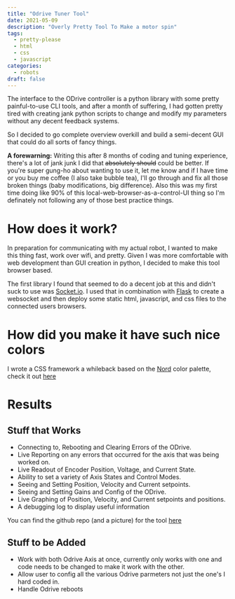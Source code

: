 ```yaml
---
title: "Odrive Tuner Tool"
date: 2021-05-09
description: "Overly Pretty Tool To Make a motor spin"
tags:
  - pretty-please
  - html
  - css
  - javascript
categories:
  - robots
draft: false
---
```



The interface to the ODrive controller is a python library with some pretty painful-to-use CLI tools, and after a month of suffering, I had gotten pretty tired with creating jank python scripts to change and modify my parameters without any decent feedback systems.

So I decided to go complete overview overkill and build a semi-decent GUI that could do all sorts of fancy things.  

**A forewarning:** Writing this after 8 months of coding and tuning experience, there's a lot of jank junk I did that ~~absolutely should~~ could be better. If you're super gung-ho about wanting to use it, let me know and if I have time or you buy me coffee (I also take bubble tea), I'll go through and fix all those broken things (baby modifications, big difference). Also this was my first time doing like 90% of this local-web-browser-as-a-control-UI thing so I'm definately not following any of those best practice things. 

# How does it work? 

In preparation for communicating with my actual robot, I wanted to make this thing fast, work over wifi, and pretty. Given I was more comfortable with web development than GUI creation in python, I decided to make this tool browser based.

The first library I found that seemed to do a decent job at this and didn't suck to use was [Socket.io](https://socket.io/). I used that in combination with [Flask](https://flask.palletsprojects.com/) to create a websocket and then deploy some static html, javascript, and css files to the connected users browsers.

# How did you make it have such nice colors
I wrote a CSS framework a whileback based on the [Nord](https://www.nordtheme.com/) color palette, check it out [here](pretty-please.arjungandhi.com)

# Results 

## Stuff that Works
- Connecting to, Rebooting and Clearing Errors of the ODrive.
- Live Reporting on any errors that occurred for the axis that was being
worked on.
- Live Readout of Encoder Position, Voltage, and Current State.
- Ability to set a variety of Axis States and Control Modes.
- Seeing and Setting Position, Velocity and Current setpoints.
- Seeing and Setting Gains and Config of the ODrive.
- Live Graphing of Position, Velocity, and Current setpoints and positions.
- A debugging log to display useful information

You can find the github repo (and a picture) for the tool [here](https://github.com/swol-kat/odrive-tuner/blob/master/README.md)

## Stuff to be Added
- Work with both Odrive Axis at once, currently only works with one and code needs to be changed to make it work with the other. 
- Allow user to config all the various Odrive parmeters not just the one's I hard coded in. 
- Handle Odrive reboots
